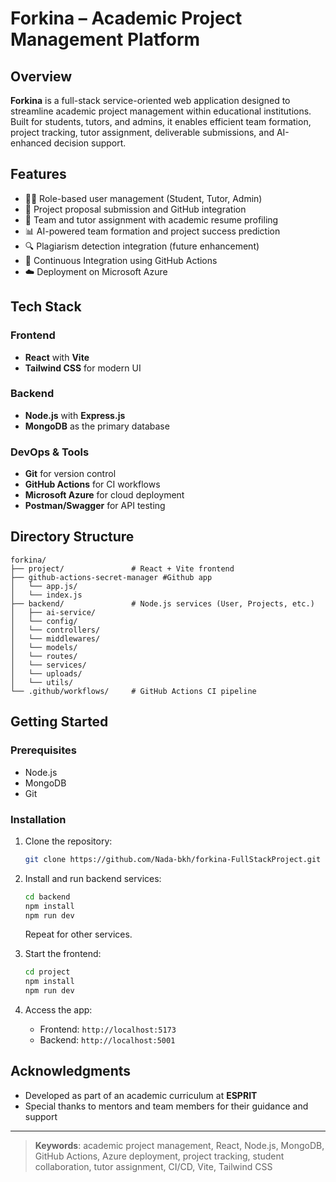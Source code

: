# Forkina – Academic Project Management Platform

## Overview
**Forkina** is a full-stack service-oriented web application designed to streamline academic project management within educational institutions. Built for students, tutors, and admins, it enables efficient team formation, project tracking, tutor assignment, deliverable submissions, and AI-enhanced decision support.

## Features
- 🧑‍🎓 Role-based user management (Student, Tutor, Admin)
- 📁 Project proposal submission and GitHub integration
- 📌 Team and tutor assignment with academic resume profiling
- 📊 AI-powered team formation and project success prediction
- 🔍 Plagiarism detection integration (future enhancement)
- 🚀 Continuous Integration using GitHub Actions
- ☁️ Deployment on Microsoft Azure

## Tech Stack

### Frontend
- **React** with **Vite**
- **Tailwind CSS** for modern UI

### Backend
- **Node.js** with **Express.js**
- **MongoDB** as the primary database

### DevOps & Tools
- **Git** for version control
- **GitHub Actions** for CI workflows
- **Microsoft Azure** for cloud deployment
- **Postman/Swagger** for API testing

## Directory Structure
```
forkina/
├── project/               # React + Vite frontend
├── github-actions-secret-manager #Github app
│   └── app.js/
│   └── index.js
├── backend/               # Node.js services (User, Projects, etc.)
│   ├── ai-service/              
│   └── config/ 
│   └── controllers/
│   └── middlewares/
│   └── models/
│   └── routes/
│   └── services/
│   └── uploads/
│   └── utils/      
└── .github/workflows/     # GitHub Actions CI pipeline
```

## Getting Started

### Prerequisites
- Node.js
- MongoDB
- Git

### Installation

1. Clone the repository:
   ```bash
   git clone https://github.com/Nada-bkh/forkina-FullStackProject.git
   ```

2. Install and run backend services:
   ```bash
   cd backend
   npm install
   npm run dev
   ```

   Repeat for other services.

3. Start the frontend:
   ```bash
   cd project
   npm install
   npm run dev
   ```

4. Access the app:
    - Frontend: `http://localhost:5173`
    - Backend: `http://localhost:5001`

## Acknowledgments
- Developed as part of an academic curriculum at **ESPRIT**
- Special thanks to mentors and team members for their guidance and support

---

> **Keywords**: academic project management, React, Node.js, MongoDB, GitHub Actions, Azure deployment, project tracking, student collaboration, tutor assignment, CI/CD, Vite, Tailwind CSS
